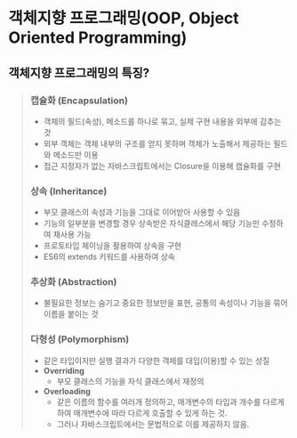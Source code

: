 # 객체지향 프로그래밍(OOP, Object Oriented Programming)

## 객체지향 프로그래밍의 특징?

> ### 캡슐화 (Encapsulation)
>
> - 객체의 필드(속성), 메소드를 하나로 묶고, 실제 구현 내용을 외부에 감추는 것
> - 외부 객체는 객체 내부의 구조를 얻지 못하며 객체가 노출해서 제공하는 필드와 메소드만 이용
> - 접근 지정자가 없는 자바스크립트에서는 Closure을 이용해 캡슐화를 구현
>
> ### 상속 (Inheritance)
>
> - 부모 클래스의 속성과 기능을 그대로 이어받아 사용할 수 있음
> - 기능의 일부분을 변경할 경우 상속받은 자식클래스에서 해당 기능만 수정하여 재사용 가능
> - 프로토타입 체이닝을 활용하여 상속을 구현
> - ES6의 extends 키워드를 사용하여 상속
>
> ### 추상화 (Abstraction)
>
> - 불필요한 정보는 숨기고 중요한 정보만을 표현, 공통의 속성이나 기능을 묶어 이름을 붙이는 것
>
> ### 다형성 (Polymorphism)
>
> - 같은 타입이지만 실행 결과가 다양한 객체를 대입(이용)할 수 있는 성질
> - **Overriding**
>   - 부모 클래스의 기능을 자식 클래스에서 재정의
> - **Overloading**
>   - 같은 이름의 함수를 여러개 정의하고, 매개변수의 타입과 개수를 다르게 하여 매개변수에 따라 다르게 호출할 수 있게 하는 것.
>   - 그러나 자바스크립트에서는 문법적으로 이를 제공하지 않음.
